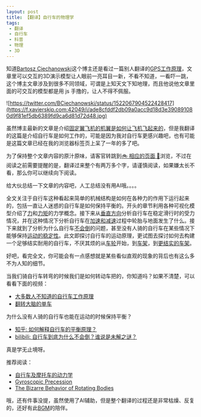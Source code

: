 ```yaml
---
layout: post
title: 【翻译】自行车的物理学
tags:
 - 翻译
 - 自行车
 - 科普
 - 物理
 - 3D
---
```


知道[Bartosz Ciechanowski](https://ciechanow.ski/)这个博主还是看过一篇别人翻译的[GPS工作原理](https://pages.longtian.info/gps/)，文章里可以交互的3D演示模型让人眼前一亮耳目一新，不看不知道，一看吓一跳，这个博主文章涉及到很多不同领域，可谓是上知天文下知地理，而且他说他文章里面的可交互的模型都是用 js 手撸的，让人不得不佩服。

![https://twitter.com/BCiechanowski/status/1522067904522428417](https://f.xavierskip.com:42049/i/ade8cfddf2db09a0acc9d18d3e390891080d9f81ef5db6389fd9ca6d81d72d48.jpg)

虽然博主最新的文章是介绍[固定翼飞机的机翼是如何让飞机飞起来的](https://ciechanow.ski/airfoil/)，但是我翻译的这篇是介绍自行车是如何工作的，可能是因为我对自行车更感兴趣吧，也有可能是这篇文章已经在我的浏览器标签页上呆了一年的多了吧。

为了保持整个文章内容的原汁原味，请客官转跳到[🚲 相应的页面 🚴](/project/bicycle/)浏览，不过在阅读之前需要提醒的是，翻译过来整个有两万多个字，请谨慎阅读，如果嫌太长不看，那么你可以继续向下阅读。

给大伙总结一下文章的内容吧，人工总结没有用AI哦。。。。

全文关注于自行车这种看起来简单的机械结构是如何在各种力的作用下运行起来的，包括一直让人迷惑的自行车是如何保持平衡的。开头的章节利用各种可视化模型介绍了[力](https://blog.xavierskip.com/project/bicycle/#forces)和[力矩](https://blog.xavierskip.com/project/bicycle/#moments)的力学概念。接下来从[垂直方向](https://blog.xavierskip.com/project/bicycle/#up-and-down)分析自行车在稳定滑行时的受力情况，并在这种情况下分析自行车在[加速和减速](https://blog.xavierskip.com/project/bicycle/#forwards-and-backwards)过程中轮胎与地面发生了什么。接下来就到了分析为什么自行车[不会倒](https://blog.xavierskip.com/project/bicycle/#left-and-right)的问题，甚至没有人骑的自行车在某些情况下能够保持[运动的稳定性](https://blog.xavierskip.com/project/bicycle/#stability)。此文即探讨自行车的运动原理，更试图去探讨如何去构建一个足够结实耐用的自行车，不厌其烦的从[车轮](https://blog.xavierskip.com/project/bicycle/#wheels)开始，到[车架](https://blog.xavierskip.com/project/bicycle/#simple-frame)，到[更结实的车架](https://blog.xavierskip.com/project/bicycle/#stresses-in-the-frame)。

好吧，看完全文，你可能会有一点感想就是某些看似直观的现象的背后也有这么多不为人知的细节。

当我们骑自行车转弯的时候我们是如何转动车把的，你知道吗？如果不清楚，可以看看下面的视频：

- [大多数人不知道的自行车工作原理](https://www.youtube.com/watch?v=9cNmUNHSBac)
- [翻转大脑的单车](https://www.youtube.com/watch?v=MFzDaBzBlL0)

为什么没有人骑的自行车也能在运动的时候保持平衡？

- [知乎: 如何解释自行车的平衡原理？](https://www.zhihu.com/question/29128228/answer/298599315)
- [bilibili: 自行车到底为什么不会倒？谁说是未解之谜？](https://www.bilibili.com/video/BV17H4y1T7LR/)

真是学无止境呀。

推荐阅读：

- [自行车及摩托车的动力学](https://zh.wikipedia.org/wiki/%E8%87%AA%E8%A1%8C%E8%BB%8A%E5%8F%8A%E6%91%A9%E6%89%98%E8%BB%8A%E7%9A%84%E5%8B%95%E5%8A%9B%E5%AD%B8)
- [Gyroscopic Precession](https://www.youtube.com/watch?v=ty9QSiVC2g0&t=55s)
- [The Bizarre Behavior of Rotating Bodies](https://www.youtube.com/watch?v=1VPfZ_XzisU)


哦，还有件事没提，虽然使用了AI辅助，但是整个翻译的过程还是非常枯燥、反复的，还好有此[BGM](https://www.youtube.com/watch?v=-sgzyVD7cfc)的陪伴。